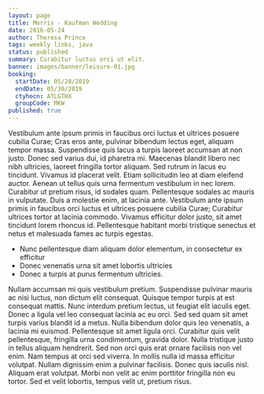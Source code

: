 ```yaml
---
layout: page
title: Morris - Kaufman Wedding
date: 2016-05-24
author: Theresa Prince
tags: weekly links, java
status: published
summary: Curabitur luctus orci ut elit.
banner: images/banner/leisure-01.jpg
booking:
  startDate: 05/28/2019
  endDate: 05/30/2019
  ctyhocn: ATLGTHX
  groupCode: MKW
published: true
---
```

Vestibulum ante ipsum primis in faucibus orci luctus et ultrices posuere cubilia Curae; Cras eros ante, pulvinar bibendum lectus eget, aliquam tempor massa. Suspendisse quis lacus a turpis laoreet accumsan at non justo. Donec sed varius dui, id pharetra mi. Maecenas blandit libero nec nibh ultricies, laoreet fringilla tortor aliquam. Sed rutrum in lacus eu tincidunt. Vivamus id placerat velit. Etiam sollicitudin leo at diam eleifend auctor. Aenean ut tellus quis urna fermentum vestibulum in nec lorem. Curabitur ut pretium risus, id sodales quam. Pellentesque sodales ac mauris in vulputate. Duis a molestie enim, at lacinia ante. Vestibulum ante ipsum primis in faucibus orci luctus et ultrices posuere cubilia Curae; Curabitur ultrices tortor at lacinia commodo. Vivamus efficitur dolor justo, sit amet tincidunt lorem rhoncus id. Pellentesque habitant morbi tristique senectus et netus et malesuada fames ac turpis egestas.

* Nunc pellentesque diam aliquam dolor elementum, in consectetur ex efficitur
* Donec venenatis urna sit amet lobortis ultricies
* Donec a turpis at purus fermentum ultricies.

Nullam accumsan mi quis vestibulum pretium. Suspendisse pulvinar mauris ac nisi luctus, non dictum elit consequat. Quisque tempor turpis at est consequat mattis. Nunc interdum pretium lectus, ut feugiat elit iaculis eget. Donec a ligula vel leo consequat lacinia ac eu orci. Sed sed quam sit amet turpis varius blandit id a metus. Nulla bibendum dolor quis leo venenatis, a lacinia mi euismod. Pellentesque sit amet ligula orci.
Curabitur quis velit pellentesque, fringilla urna condimentum, gravida dolor. Nulla tristique justo in tellus aliquam hendrerit. Sed non orci quis erat ornare facilisis non vel enim. Nam tempus at orci sed viverra. In mollis nulla id massa efficitur volutpat. Nullam dignissim enim a pulvinar facilisis. Donec quis iaculis nisl. Aliquam erat volutpat. Morbi non velit ac enim porttitor fringilla non eu tortor. Sed et velit lobortis, tempus velit ut, pretium risus.
